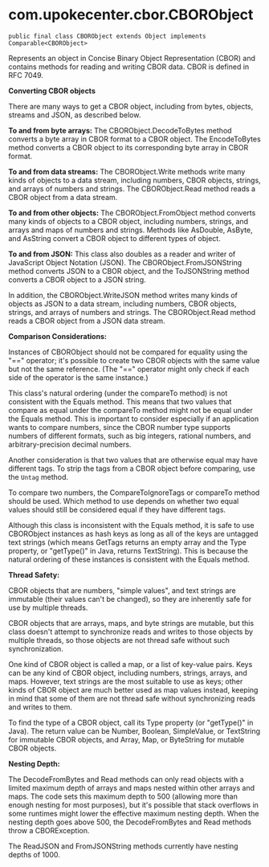 # com.upokecenter.cbor.CBORObject

    public final class CBORObject extends Object implements Comparable<CBORObject>

Represents an object in Concise Binary Object Representation (CBOR) and
 contains methods for reading and writing CBOR data. CBOR is defined
 in RFC 7049. <p><b>Converting CBOR objects</b></p> <p>There are many
 ways to get a CBOR object, including from bytes, objects, streams and
 JSON, as described below.</p> <p><b>To and from byte arrays:</b> The
 CBORObject.DecodeToBytes method converts a byte array in CBOR format
 to a CBOR object. The EncodeToBytes method converts a CBOR object to
 its corresponding byte array in CBOR format.</p> <p><b>To and from
 data streams:</b> The CBORObject.Write methods write many kinds of
 objects to a data stream, including numbers, CBOR objects, strings,
 and arrays of numbers and strings. The CBORObject.Read method reads a
 CBOR object from a data stream.</p> <p><b>To and from other
 objects:</b> The CBORObject.FromObject method converts many kinds of
 objects to a CBOR object, including numbers, strings, and arrays and
 maps of numbers and strings. Methods like AsDouble, AsByte, and
 AsString convert a CBOR object to different types of object.</p>
 <p><b>To and from JSON:</b> This class also doubles as a reader and
 writer of JavaScript Object Notation (JSON). The
 CBORObject.FromJSONString method converts JSON to a CBOR object, and
 the ToJSONString method converts a CBOR object to a JSON string.</p>
 <p>In addition, the CBORObject.WriteJSON method writes many kinds of
 objects as JSON to a data stream, including numbers, CBOR objects,
 strings, and arrays of numbers and strings. The CBORObject.Read
 method reads a CBOR object from a JSON data stream.</p>
 <p><b>Comparison Considerations:</b></p> <p>Instances of CBORObject
 should not be compared for equality using the "==" operator; it's
 possible to create two CBOR objects with the same value but not the
 same reference. (The "==" operator might only check if each side of
 the operator is the same instance.)</p> <p>This class's natural
 ordering (under the compareTo method) is not consistent with the
 Equals method. This means that two values that compare as equal under
 the compareTo method might not be equal under the Equals method. This
 is important to consider especially if an application wants to
 compare numbers, since the CBOR number type supports numbers of
 different formats, such as big integers, rational numbers, and
 arbitrary-precision decimal numbers.</p> <p>Another consideration is
 that two values that are otherwise equal may have different tags. To
 strip the tags from a CBOR object before comparing, use the
 <code>Untag</code> method.</p> <p>To compare two numbers, the
 CompareToIgnoreTags or compareTo method should be used. Which method
 to use depends on whether two equal values should still be considered
 equal if they have different tags.</p> <p>Although this class is
 inconsistent with the Equals method, it is safe to use CBORObject
 instances as hash keys as long as all of the keys are untagged text
 strings (which means GetTags returns an empty array and the Type
 property, or "getType()" in Java, returns TextString). This is
 because the natural ordering of these instances is consistent with
 the Equals method.</p> <p><b>Thread Safety:</b></p> <p>CBOR objects
 that are numbers, "simple values", and text strings are immutable
 (their values can't be changed), so they are inherently safe for use
 by multiple threads.</p> <p>CBOR objects that are arrays, maps, and
 byte strings are mutable, but this class doesn't attempt to
 synchronize reads and writes to those objects by multiple threads, so
 those objects are not thread safe without such synchronization.</p>
 <p>One kind of CBOR object is called a map, or a list of key-value
 pairs. Keys can be any kind of CBOR object, including numbers,
 strings, arrays, and maps. However, text strings are the most
 suitable to use as keys; other kinds of CBOR object are much better
 used as map values instead, keeping in mind that some of them are not
 thread safe without synchronizing reads and writes to them.</p> <p>To
 find the type of a CBOR object, call its Type property (or
 "getType()" in Java). The return value can be Number, Boolean,
 SimpleValue, or TextString for immutable CBOR objects, and Array,
 Map, or ByteString for mutable CBOR objects.</p> <p><b>Nesting
 Depth:</b></p> <p>The DecodeFromBytes and Read methods can only read
 objects with a limited maximum depth of arrays and maps nested within
 other arrays and maps. The code sets this maximum depth to 500
 (allowing more than enough nesting for most purposes), but it's
 possible that stack overflows in some runtimes might lower the
 effective maximum nesting depth. When the nesting depth goes above
 500, the DecodeFromBytes and Read methods throw a CBORException.</p>
 <p>The ReadJSON and FromJSONString methods currently have nesting
 depths of 1000.</p>
